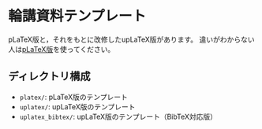 # 輪講資料テンプレート
pLaTeX版と，それをもとに改修したupLaTeX版があります。
違いがわからない人は[pLaTeX版](https://github.com/yamaoka-kitaguchi-lab/tex/tree/master/seminar-material/platex)を使ってください。

## ディレクトリ構成

- `platex/`: pLaTeX版のテンプレート
- `uplatex/`: upLaTeX版のテンプレート
- `uplatex_bibtex/`: upLaTeX版のテンプレート（BibTeX対応版）
